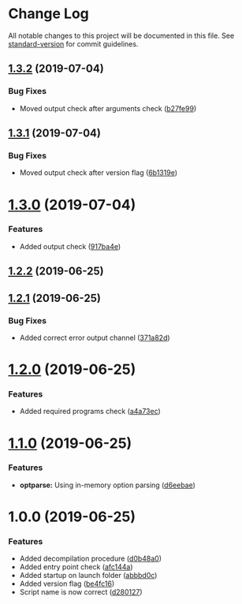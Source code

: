 # Change Log

All notable changes to this project will be documented in this file. See [standard-version](https://github.com/conventional-changelog/standard-version) for commit guidelines.

<a name="1.3.2"></a>
## [1.3.2](https://github.com/blkgoose/bashball/compare/v1.3.1...v1.3.2) (2019-07-04)


### Bug Fixes

* Moved output check after arguments check ([b27fe99](https://github.com/blkgoose/bashball/commit/b27fe99))



<a name="1.3.1"></a>
## [1.3.1](https://github.com/blkgoose/bashball/compare/v1.3.0...v1.3.1) (2019-07-04)


### Bug Fixes

* Moved output check after version flag ([6b1319e](https://github.com/blkgoose/bashball/commit/6b1319e))



<a name="1.3.0"></a>
# [1.3.0](https://github.com/blkgoose/bashball/compare/v1.2.2...v1.3.0) (2019-07-04)


### Features

* Added output check ([917ba4e](https://github.com/blkgoose/bashball/commit/917ba4e))



<a name="1.2.2"></a>
## [1.2.2](https://github.com/blkgoose/bashball/compare/v1.2.1...v1.2.2) (2019-06-25)



<a name="1.2.1"></a>
## [1.2.1](https://github.com/blkgoose/bashball/compare/v1.2.0...v1.2.1) (2019-06-25)


### Bug Fixes

* Added correct error output channel ([371a82d](https://github.com/blkgoose/bashball/commit/371a82d))



<a name="1.2.0"></a>
# [1.2.0](https://github.com/blkgoose/bashball/compare/v1.1.0...v1.2.0) (2019-06-25)


### Features

* Added required programs check ([a4a73ec](https://github.com/blkgoose/bashball/commit/a4a73ec))



<a name="1.1.0"></a>
# [1.1.0](https://github.com/blkgoose/bashball/compare/v1.0.0...v1.1.0) (2019-06-25)


### Features

* **optparse:** Using in-memory option parsing ([d6eebae](https://github.com/blkgoose/bashball/commit/d6eebae))



<a name="1.0.0"></a>
# 1.0.0 (2019-06-25)


### Features

* Added decompilation procedure ([d0b48a0](https://github.com/blkgoose/bashball/commit/d0b48a0))
* Added entry point check ([afc144a](https://github.com/blkgoose/bashball/commit/afc144a))
* Added startup on launch folder ([abbbd0c](https://github.com/blkgoose/bashball/commit/abbbd0c))
* Added version flag ([be4fc16](https://github.com/blkgoose/bashball/commit/be4fc16))
* Script name is now correct ([d280127](https://github.com/blkgoose/bashball/commit/d280127))
